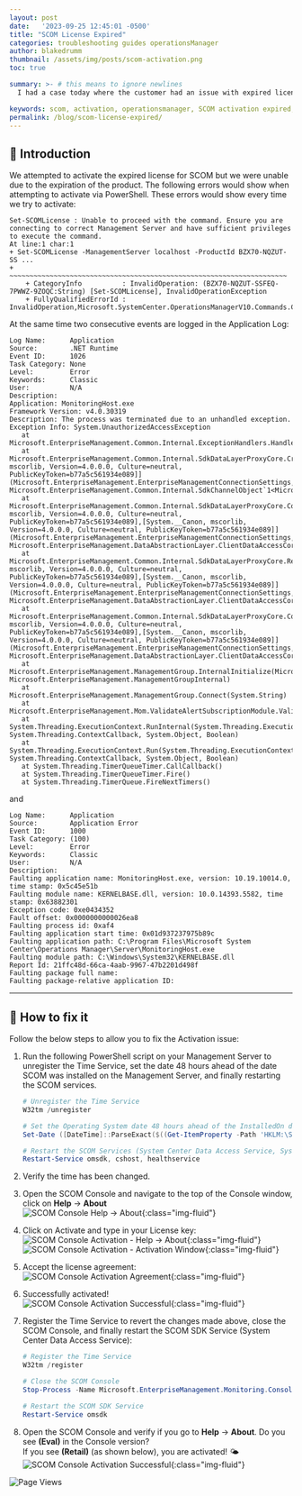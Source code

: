 ```yaml
---
layout: post
date:   '2023-09-25 12:45:01 -0500'
title: "SCOM License Expired"
categories: troubleshooting guides operationsManager
author: blakedrumm
thumbnail: /assets/img/posts/scom-activation.png
toc: true

summary: >- # this means to ignore newlines
  I had a case today where the customer had an issue with expired license for System Center Operations Manager. This blog post goes over how we were able to fix it for them.

keywords: scom, activation, operationsmanager, SCOM activation expired, systemcenter operations manager
permalink: /blog/scom-license-expired/
---
```

## :book: Introduction
We attempted to activate the expired license for SCOM but we were unable due to the expiration of the product. The following errors would show when attempting to activate via PowerShell. These errors would show every time we try to activate:
```
Set-SCOMLicense : Unable to proceed with the command. Ensure you are connecting to correct Management Server and have sufficient privileges to execute the command. 
At line:1 char:1
+ Set-SCOMLicense -ManagementServer localhost -ProductId BZX70-NQZUT-SS ...
+ ~~~~~~~~~~~~~~~~~~~~~~~~~~~~~~~~~~~~~~~~~~~~~~~~~~~~~~~~~~~~~~~~~~~~~
    + CategoryInfo          : InvalidOperation: (BZX70-NQZUT-SSFEQ-7PWWZ-9ZOQC:String) [Set-SCOMLicense], InvalidOperationException
    + FullyQualifiedErrorId : InvalidOperation,Microsoft.SystemCenter.OperationsManagerV10.Commands.Commands.AdministrationCmdlets.SetSCOMLicense
```
 
 
At the same time two consecutive events are logged in the Application Log:
 
```
Log Name:      Application 
Source:        .NET Runtime
Event ID:      1026
Task Category: None
Level:         Error
Keywords:      Classic
User:          N/A
Description:
Application: MonitoringHost.exe
Framework Version: v4.0.30319
Description: The process was terminated due to an unhandled exception.
Exception Info: System.UnauthorizedAccessException
   at Microsoft.EnterpriseManagement.Common.Internal.ExceptionHandlers.HandleChannelExceptions(System.Exception)
   at Microsoft.EnterpriseManagement.Common.Internal.SdkDataLayerProxyCore.CreateEndpoint[[System.__Canon, mscorlib, Version=4.0.0.0, Culture=neutral, PublicKeyToken=b77a5c561934e089]](Microsoft.EnterpriseManagement.EnterpriseManagementConnectionSettings, Microsoft.EnterpriseManagement.Common.Internal.SdkChannelObject`1<Microsoft.EnterpriseManagement.Common.Internal.IDispatcherService>)
   at Microsoft.EnterpriseManagement.Common.Internal.SdkDataLayerProxyCore.ConstructEnterpriseManagementGroupInternal[[System.__Canon, mscorlib, Version=4.0.0.0, Culture=neutral, PublicKeyToken=b77a5c561934e089],[System.__Canon, mscorlib, Version=4.0.0.0, Culture=neutral, PublicKeyToken=b77a5c561934e089]](Microsoft.EnterpriseManagement.EnterpriseManagementConnectionSettings, Microsoft.EnterpriseManagement.DataAbstractionLayer.ClientDataAccessCore)
   at Microsoft.EnterpriseManagement.Common.Internal.SdkDataLayerProxyCore.RetrieveEnterpriseManagementGroupInternal[[System.__Canon, mscorlib, Version=4.0.0.0, Culture=neutral, PublicKeyToken=b77a5c561934e089],[System.__Canon, mscorlib, Version=4.0.0.0, Culture=neutral, PublicKeyToken=b77a5c561934e089]](Microsoft.EnterpriseManagement.EnterpriseManagementConnectionSettings, Microsoft.EnterpriseManagement.DataAbstractionLayer.ClientDataAccessCore)
   at Microsoft.EnterpriseManagement.Common.Internal.SdkDataLayerProxyCore.Connect[[System.__Canon, mscorlib, Version=4.0.0.0, Culture=neutral, PublicKeyToken=b77a5c561934e089],[System.__Canon, mscorlib, Version=4.0.0.0, Culture=neutral, PublicKeyToken=b77a5c561934e089]](Microsoft.EnterpriseManagement.EnterpriseManagementConnectionSettings, Microsoft.EnterpriseManagement.DataAbstractionLayer.ClientDataAccessCore)
   at Microsoft.EnterpriseManagement.ManagementGroup.InternalInitialize(Microsoft.EnterpriseManagement.EnterpriseManagementConnectionSettings, Microsoft.EnterpriseManagement.ManagementGroupInternal)
   at Microsoft.EnterpriseManagement.ManagementGroup.Connect(System.String)
   at Microsoft.EnterpriseManagement.Mom.ValidateAlertSubscriptionModule.ValidateAlertSubscriptionDataSource.ValidateAlertSubscriptions(System.Object)
   at System.Threading.ExecutionContext.RunInternal(System.Threading.ExecutionContext, System.Threading.ContextCallback, System.Object, Boolean)
   at System.Threading.ExecutionContext.Run(System.Threading.ExecutionContext, System.Threading.ContextCallback, System.Object, Boolean)
   at System.Threading.TimerQueueTimer.CallCallback()
   at System.Threading.TimerQueueTimer.Fire()
   at System.Threading.TimerQueue.FireNextTimers()
```

and
 
```
Log Name:      Application 
Source:        Application Error
Event ID:      1000
Task Category: (100)
Level:         Error
Keywords:      Classic
User:          N/A
Description:
Faulting application name: MonitoringHost.exe, version: 10.19.10014.0, time stamp: 0x5c45e51b
Faulting module name: KERNELBASE.dll, version: 10.0.14393.5582, time stamp: 0x63882301
Exception code: 0xe0434352
Fault offset: 0x0000000000026ea8
Faulting process id: 0xaf4
Faulting application start time: 0x01d937237975b89c
Faulting application path: C:\Program Files\Microsoft System Center\Operations Manager\Server\MonitoringHost.exe
Faulting module path: C:\Windows\System32\KERNELBASE.dll
Report Id: 21ffc48d-66ca-4aab-9967-47b2201d498f
Faulting package full name: 
Faulting package-relative application ID: 
```

---

## :page_with_curl: How to fix it
Follow the below steps to allow you to fix the Activation issue:
1. Run the following PowerShell script on your Management Server to unregister the Time Service, set the date 48 hours ahead of the date SCOM was installed on the Management Server, and finally restarting the SCOM services.
    ```powershell
    # Unregister the Time Service
    W32tm /unregister

    # Set the Operating System date 48 hours ahead of the InstalledOn date that is in the registry
    Set-Date ([DateTime]::ParseExact($((Get-ItemProperty -Path 'HKLM:\SOFTWARE\Microsoft\Microsoft Operations Manager\3.0\Setup').InstalledOn), 'M/d/yyyy-HH:mm:ss', $null).AddHours(48))

    # Restart the SCOM Services (System Center Data Access Service, System Center Management Configuration, Microsoft Monitoring Agent)
    Restart-Service omsdk, cshost, healthservice
    ```
2. Verify the time has been changed.
3. Open the SCOM Console and navigate to the top of the Console window, click on **Help** -> **About** \
   ![SCOM Console Help -> About](/assets/img/posts/scom-console-help.png){:class="img-fluid"}
4. Click on Activate and type in your License key: \
   ![SCOM Console Activation - Help -> About](/assets/img/posts/scom-activation.png){:class="img-fluid"} \
   ![SCOM Console Activation - Activation Window](/assets/img/posts/scom-activation-button.png){:class="img-fluid"}
5. Accept the license agreement: \
   ![SCOM Console Activation Agreement](/assets/img/posts/scom-activation-license-agreement.png){:class="img-fluid"}
6. Successfully activated! \
   ![SCOM Console Activation Successful](/assets/img/posts/scom-activation-licensed-successfully.png){:class="img-fluid"}

6. Register the Time Service to revert the changes made above, close the SCOM Console, and finally restart the SCOM SDK Service (System Center Data Access Service):
   ```powershell
   # Register the Time Service
   W32tm /register

   # Close the SCOM Console
   Stop-Process -Name Microsoft.EnterpriseManagement.Monitoring.Console -Force
   
   # Restart the SCOM SDK Service
   Restart-Service omsdk
   ```
7. Open the SCOM Console and verify if you go to **Help** -> **About**. Do you see **(Eval)** in the Console version? \
   If you see **(Retail)** (as shown below), you are activated! :sun_behind_small_cloud: \
   ![SCOM Console Activation Successful](/assets/img/posts/scom-activation-activated.png){:class="img-fluid"}


![Page Views](https://counter.blakedrumm.com/count/tag.svg?url=blakedrumm.com/blog/scom-license-expired/)

<!--
## Welcome to GitHub Pages

You can use the [editor on GitHub](https://github.com/blakedrumm/SCOM-Scripts-and-SQL/edit/master/docs/index.md) to maintain and preview the content for your website in Markdown files.

Whenever you commit to this repository, GitHub Pages will run [Jekyll](https://jekyllrb.com/) to rebuild the pages in your site, from the content in your Markdown files.

### Markdown

Markdown is a lightweight and easy-to-use syntax for styling your writing. It includes conventions for

```markdown
Syntax highlighted code block

# Header 1
## Header 2
### Header 3

- Bulleted
- List

1. Numbered
2. List

**Bold** and _Italic_ and `Code` text

[Link](url) and ![Image](src)
```

For more details see [GitHub Flavored Markdown](https://guides.github.com/features/mastering-markdown/).

### Jekyll Themes

Your Pages site will use the layout and styles from the Jekyll theme you have selected in your [repository settings](https://github.com/blakedrumm/SCOM-Scripts-and-SQL/settings/pages). The name of this theme is saved in the Jekyll `_config.yml` configuration file.

### Support or Contact

Having trouble with Pages? Check out our [documentation](https://docs.github.com/categories/github-pages-basics/) or [contact support](https://support.github.com/contact) and we’ll help you sort it out.

Tip:
To add auto-size pictures:
![/assets/img/posts/example.jpg](/assets/img/posts/example.jpg){:class="img-fluid"}
-->
